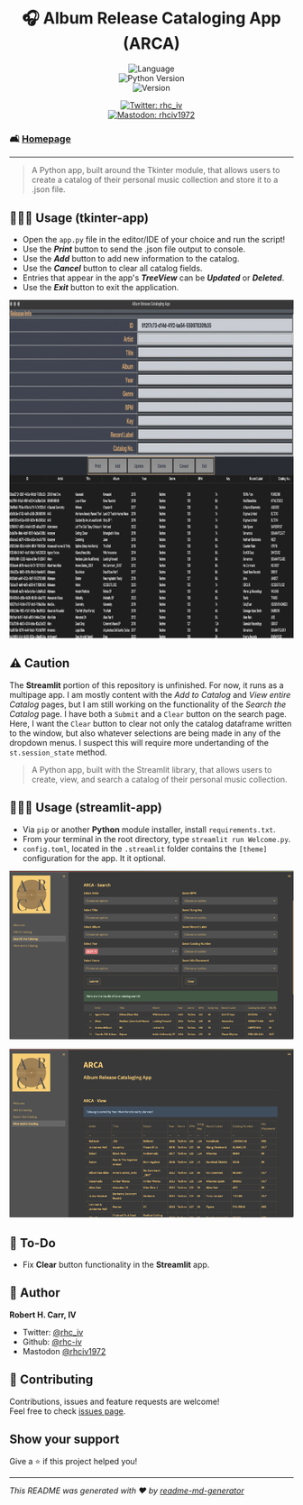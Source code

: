 <h1 align="center">🎧 Album Release Cataloging App (ARCA)</h1>
<p align="center">
  <img alt="Language" src="https://img.shields.io/badge/language-python-blue"><br>
  <img alt="Python Version" src="https://img.shields.io/badge/python_version-3.11-yellow" /><br>
  <img alt="Version" src="https://img.shields.io/badge/app_version-1.10-blue.svg?cacheSeconds=2592000" />
  <p align="center">
  <a href="https://twitter.com/rhc_iv" target="_blank">
    <img alt="Twitter: rhc_iv" src="https://img.shields.io/twitter/follow/rhc_iv.svg?style=social" /><br>
  </a>
  <a href="https://mastodon.social/@rhciv1972" target="_blank">
    <img alt="Mastodon: rhciv1972" src="https://img.shields.io/mastodon/follow/109497169591319512?domain=https%3A%2F%2Fmastodon.social&style=social" />
  </a>
  </p>
</p>

### 🛋️ [Homepage](https://github.com/rhc-iv/album-release-cataloging-app)
---
> A Python app, built around the Tkinter module, that allows users to create a catalog of their personal music collection and store it to a .json file.

## 👩🏻‍💻 Usage (tkinter-app)

- Open the `app.py` file in the editor/IDE of your choice and run the script!
- Use the _**Print**_ button to send the .json file output to console.
- Use the _**Add**_ button to add new information to the catalog.
- Use the _**Cancel**_ button to clear all catalog fields.
- Entries that appear in the app's _**TreeView**_ can be _**Updated**_ or _**Deleted**_.
- Use the _**Exit**_ button to exit the application.

<p align="center">
  <img src="https://github.com/rhc-iv/album-release-cataloging-app/blob/main/screenshot.png" width="800" height="600" />
</p>

## ⚠️ Caution

The **Streamlit** portion of this repository is unfinished. For now, it runs as a multipage app. I am mostly content with the _Add to Catalog_ and _View entire Catalog_ pages, but I am still working on the functionality of the _Search the Catalog_ page. I have both a `Submit` and a `Clear` button on the search page. Here, I want the `Clear` button to clear not only the catalog dataframe written to the window, but also whatever selections are being made in any of the dropdown menus. I suspect this will require more undertanding of the `st.session_state` method.

> A Python app, built with the Streamlit library, that allows users to create, view, and search a catalog of their personal music collection.

## 👩🏻‍💻 Usage (streamlit-app)

- Via `pip` or another **Python** module installer, install `requirements.txt`. 
- From your terminal in the root directory, type `streamlit run Welcome.py`.
- `config.toml`, located in the `.streamlit` folder contains the `[theme]` configuration for the app. It it optional.

<p align="center>
  <img src="https://github.com/rhc-iv/album-release-cataloging-app/blob/main/streamlit-app/screen01.png?raw=true" />
</p>
<p align="center">
  <img src="https://github.com/rhc-iv/album-release-cataloging-app/blob/main/streamlit-app/screen02.png?raw=true" />
</p>
<p align="center">
  <img src="https://github.com/rhc-iv/album-release-cataloging-app/blob/main/streamlit-app/screen03.png?raw=true" />
</p>

## 📝 To-Do

- Fix **Clear** button functionality in the **Streamlit** app.

## 👤 Author

 **Robert H. Carr, IV**

* Twitter: [@rhc_iv](https://twitter.com/rhc_iv)
* Github: [@rhc-iv](https://github.com/rhc-iv)
* Mastodon [@rhciv1972](https://mastodon.social/@rhciv1972)

## 🤝 Contributing

Contributions, issues and feature requests are welcome!<br />Feel free to check [issues page](https://github.com/rhc-iv/album-release-cataloging-app/issues). 

## Show your support

Give a ⭐️ if this project helped you!

***
_This README was generated with ❤️ by [readme-md-generator](https://github.com/kefranabg/readme-md-generator)_
